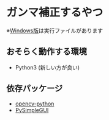 # ガンマ補正するやつ
※[Windows版](https://github.com/Cyberdog90/gamma/releases/tag/1.3)は実行ファイルがあります
## おそらく動作する環境
- Python3 (新しい方が良い)

## 依存パッケージ
- [opencv-python](https://pypi.org/project/opencv-python/4.5.5.64/)
- [PySimpleGUI](https://pypi.org/project/PySimpleGUI/)
